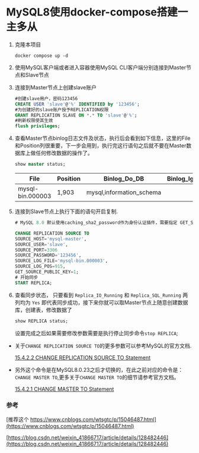 # MySQL8使用docker-compose搭建一主多从

1. 克隆本项目
    ```shell
    docker compose up -d
    ```
2. 使用MySQL客户端或者进入容器使用MySQL CLI客户端分别连接到Master节点和Slave节点
3. 连接到Master节点上创建slave账户
    ```sql
    #创建slave用户，密码123456
    CREATE USER 'slave'@'%' IDENTIFIED by '123456';
    #为创建好的slave账户授予REPLICATION权限
    GRANT REPLICATION SLAVE ON *.* TO 'slave'@'%';
    #刷新权限使其生效
    flush privileges;
    ```
4. 查看Master节点binlog日志文件及状态，执行后会看到如下信息，这里的File和Position列很重要，下一步会用到，执行完这行语句之后就不要在Master数据库上做任何修改数据的操作了。
    ```sql
    show master status;
    ```
    | File             | Position | Binlog_Do_DB             | Binlog_Ignore_DB | Executed_Gtid_Set |
    |------------------|----------|--------------------------|------------------|-------------------|
    | mysql-bin.000003 | 1,903    | mysql,information_schema |                  |                   |

5. 连接到Slave节点上执行下面的语句开启复制.

    ```sql
    # MySQL 8.0 默认使用caching_sha2_password作为身份认证插件，需要指定 GET_SOURCE_PUBLIC_KEY=1， SOURCE_LOG_FILE和SOURCE_LOG_POS为上一步查询到的File和Position列
    
    CHANGE REPLICATION SOURCE TO 
    SOURCE_HOST='mysql-master', 
    SOURCE_USER='slave',
    SOURCE_PORT=3306 
    SOURCE_PASSWORD='123456', 
    SOURCE_LOG_FILE='mysql-bin.000003', 
    SOURCE_LOG_POS=915, 
    GET_SOURCE_PUBLIC_KEY=1; 
    # 开始同步
    START REPLICA;    
    ```

6. 查看同步状态， 只要看到 `Replica_IO_Running` 和 `Replica_SQL_Running` 两列均为 `Yes` 即代表同步成功，接下来你就可以取Master节点上随意创建数据库，创建表，修改数据了
    ```sql
    show REPLICA status;
    ```
    设置完成之后如果需要修改参数需要是执行停止同步命令`stop REPLICA`;
- 关于`CHANGE REPLICATION SOURCE TO`的更多参数可以参考MySQL的官方文档.

    [15.4.2.2 CHANGE REPLICATION SOURCE TO Statement](https://dev.mysql.com/doc/refman/8.0/en/change-replication-source-to.html)

- 另外这个命令是在MySQL8.0.23之后才切换的，在此之前对应的命令是：`CHANGE MASTER TO`,更多关于`CHANGE MASTER TO`的细节请参考官方文档。

    [15.4.2.1 CHANGE MASTER TO Statement](https://dev.mysql.com/doc/refman/8.0/en/change-master-to.html)


### 参考
[推荐这个 https://www.cnblogs.com/wtsgtc/p/15046487.html](https://www.cnblogs.com/wtsgtc/p/15046487.html)

[https://blog.csdn.net/weixin_41866717/article/details/128482446](https://blog.csdn.net/weixin_41866717/article/details/128482446)